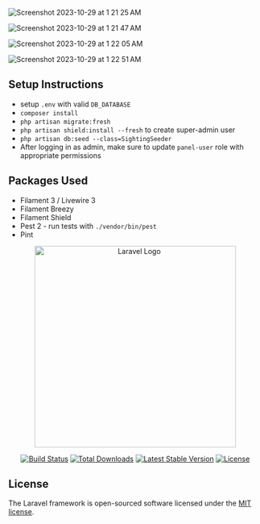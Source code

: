 ![Screenshot 2023-10-29 at 1 21 25 AM](https://github.com/nathan-langlois/whale-sightings/assets/147003300/0ce70708-b16b-4321-a211-985dc44b5e4e)

![Screenshot 2023-10-29 at 1 21 47 AM](https://github.com/nathan-langlois/whale-sightings/assets/147003300/382e5146-12b4-4559-8e4a-91e3cc641c39)

![Screenshot 2023-10-29 at 1 22 05 AM](https://github.com/nathan-langlois/whale-sightings/assets/147003300/f7d7f97f-abff-48ce-af93-44a3f81b69e2)

![Screenshot 2023-10-29 at 1 22 51 AM](https://github.com/nathan-langlois/whale-sightings/assets/147003300/a3b2e71b-20d9-4451-8688-f58c7a82f6c5)

## Setup Instructions
- setup `.env` with valid `DB_DATABASE`
- `composer install`
- `php artisan migrate:fresh`
- `php artisan shield:install --fresh` to create super-admin user
- `php artisan db:seed --class=SightingSeeder`
- After logging in as admin, make sure to update `panel-user` role with appropriate permissions

## Packages Used
- Filament 3 / Livewire 3
- Filament Breezy
- Filament Shield
- Pest 2 - run tests with `./vendor/bin/pest`
- Pint

<p align="center"><a href="https://laravel.com" target="_blank"><img src="https://raw.githubusercontent.com/laravel/art/master/logo-lockup/5%20SVG/2%20CMYK/1%20Full%20Color/laravel-logolockup-cmyk-red.svg" width="400" alt="Laravel Logo"></a></p>

<p align="center">
<a href="https://github.com/laravel/framework/actions"><img src="https://github.com/laravel/framework/workflows/tests/badge.svg" alt="Build Status"></a>
<a href="https://packagist.org/packages/laravel/framework"><img src="https://img.shields.io/packagist/dt/laravel/framework" alt="Total Downloads"></a>
<a href="https://packagist.org/packages/laravel/framework"><img src="https://img.shields.io/packagist/v/laravel/framework" alt="Latest Stable Version"></a>
<a href="https://packagist.org/packages/laravel/framework"><img src="https://img.shields.io/packagist/l/laravel/framework" alt="License"></a>
</p>

## License

The Laravel framework is open-sourced software licensed under the [MIT license](https://opensource.org/licenses/MIT).

